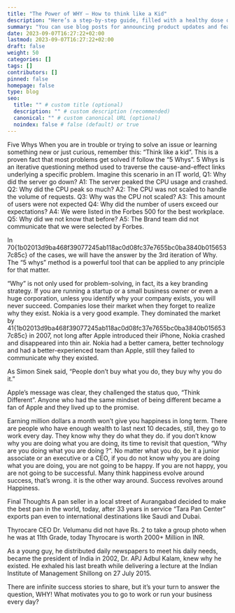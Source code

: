 ```yaml
---
title: "The Power of WHY – How to think like a Kid"
description: "Here’s a step-by-step guide, filled with a healthy dose of sarcasm and a pinch of merciless humor"
summary: "You can use blog posts for announcing product updates and features."
date: 2023-09-07T16:27:22+02:00
lastmod: 2023-09-07T16:27:22+02:00
draft: false
weight: 50
categories: []
tags: []
contributors: []
pinned: false
homepage: false
type: blog
seo:
  title: "" # custom title (optional)
  description: "" # custom description (recommended)
  canonical: "" # custom canonical URL (optional)
  noindex: false # false (default) or true
---
```



Five Whys
When you are in trouble or trying to solve an issue or learning something new or just curious, remember this: “Think like a kid”. This is a proven fact that most problems get solved if follow the “5 Whys”. 5 Whys is an iterative questioning method used to traverse the cause-and-effect links underlying a specific problem. Imagine this scenario in an IT world, Q1: Why did the server go down? A1: The server peaked the CPU usage and crashed. Q2: Why did the CPU peak so much? A2: The CPU was not scaled to handle the volume of requests. Q3: Why was the CPU not scaled? A3: This amount of users were not expected Q4: Why did the number of users exceed our expectations? A4: We were listed in the Forbes 500 for the best workplace. Q5: Why did we not know that before? A5: The Brand team did not communicate that we were selected by Forbes.

In 70{1b02013d9ba468f39077245ab118ac0d08fc37e7655bc0ba3840b0156537c85c} of the cases, we will have the answer by the 3rd iteration of Why. The “5 whys” method is a powerful tool that can be applied to any principle for that matter.

“Why” is not only used for problem-solving, in fact, its a key branding strategy. If you are running a startup or a small business owner or even a huge corporation, unless you identify why your company exists, you will never succeed. Companies lose their market when they forget to realize why they exist. Nokia is a very good example. They dominated the market by 41{1b02013d9ba468f39077245ab118ac0d08fc37e7655bc0ba3840b0156537c85c} in 2007, not long after Apple introduced their iPhone, Nokia crashed and disappeared into thin air. Nokia had a better camera, better technology and had a better-experienced team than Apple, still they failed to communicate why they existed.

As Simon Sinek said, “People don’t buy what you do, they buy why you do it.”

Apple’s message was clear, they challenged the status quo, “Think Different”. Anyone who had the same mindset of being different became a fan of Apple and they lived up to the promise.

Earning million dollars a month won’t give you happiness in long term. There are people who have enough wealth to last next 10 decades, still, they go to work every day. They know why they do what they do. if you don’t know why you are doing what you are doing, its time to revisit that question, “Why are you doing what you are doing ?”. No matter what you do, be it a junior associate or an executive or a CEO, if you do not know why you are doing what you are doing, you are not going to be happy. If you are not happy, you are not going to be successful. Many think happiness evolve around success, that’s wrong. it is the other way around. Success revolves around Happiness.

Final Thoughts
A pan seller in a local street of Aurangabad decided to make the best pan in the world, today, after 33 years in service “Tara Pan Center” exports pan even to international destinations like Saudi and Dubai.

Thyrocare CEO Dr. Velumanu did not have Rs. 2 to take a group photo when he was at 11th Grade, today Thyrocare is worth 2000+ Million in INR.

As a young guy, he distributed daily newspapers to meet his daily needs, became the president of India in 2002, Dr. APJ Adbul Kalam, knew why he existed. He exhaled his last breath while delivering a lecture at the Indian Institute of Management Shillong on 27 July 2015.

There are infinite success stories to share, but it’s your turn to answer the question, WHY! What motivates you to go to work or run your business every day?
